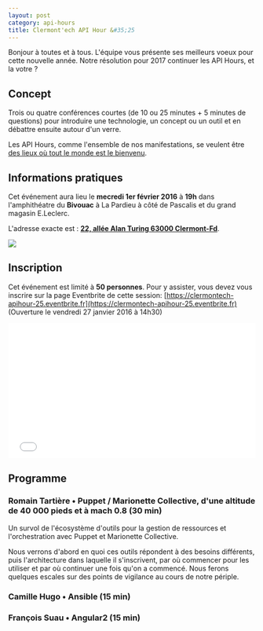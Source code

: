 ```yaml
---
layout: post
category: api-hours
title: Clermont'ech API Hour &#35;25
---
```


Bonjour à toutes et à tous. L'équipe vous présente ses meilleurs voeux pour
cette nouvelle année. Notre résolution pour 2017 continuer les API Hours, et 
la votre ?

## Concept

Trois ou quatre conférences courtes (de 10 ou 25 minutes + 5 minutes de questions) pour
introduire une technologie, un concept ou un outil et en débattre ensuite
autour d'un verre.

Les API Hours, comme l'ensemble de nos manifestations, se veulent être [des
lieux où tout le monde est le bienvenu](/code-of-conduct.html).


## Informations pratiques

Cet événement aura lieu le **mecredi 1er février 2016** à **19h** dans l'amphithéatre du 
**Bivouac** à La Pardieu à côté de Pascalis et du grand magasin E.Leclerc.

L'adresse exacte est : [**22, allée Alan Turing 63000
Clermont-Fd**](https://www.google.com/maps/place/22+All%C3%A9e+Alan+Turing/@45.7590795,3.1301792,17z).

[![](http://maps.googleapis.com/maps/api/staticmap?size=600x400&sensor=false&markers=color:red|45.7590795,3.1301792)](https://www.google.com/maps/place/22+All%C3%A9e+Alan+Turing/@45.7590795,3.1301792,17z)

## Inscription

Cet événement est limité à **50 personnes**.  Pour y assister, vous devez vous
inscrire sur la page Eventbrite de cette session: [https://clermontech-apihour-25.eventbrite.fr](https://clermontech-apihour-25.eventbrite.fr)
(Ouverture le vendredi 27 janvier 2016 à 14h30)
<iframe src="//eventbrite.fr/tickets-external?eid=31533249799&ref=etckt" frameborder="0" height="275" width="100%" vspace="0" hspace="0" marginheight="5" marginwidth="5" scrolling="auto" allowtransparency="true"></iframe>

## Programme

### Romain Tartière • Puppet / Marionette Collective, d'une altitude de 40 000 pieds et à mach 0.8 (30 min)

Un survol de l'écosystème d'outils pour la gestion de ressources et l'orchestration avec 
Puppet et Marionette Collective.

Nous verrons d'abord en quoi ces outils répondent à des besoins différents, puis l'architecture 
dans laquelle il s'inscrivent, par où commencer pour les utiliser et par où continuer une fois 
qu'on a commencé. Nous ferons quelques escales sur des points de vigilance au cours de notre périple.

### Camille Hugo • Ansible (15 min)

### François Suau • Angular2 (15 min)


